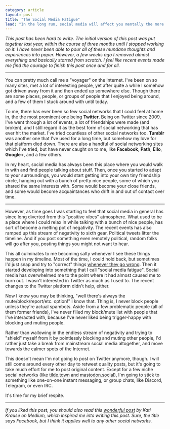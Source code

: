 ```yaml
---
category: article
layout: post
title: "The Social Media Fatigue"
lead: "In the long run, social media will affect you mentally the more you invest your time into it."
---
```


*This post has been hard to write. The initial version of this post was put together last year, within the course of three months until I stopped working on it. I have never been able to pour all of these mundane thoughts and experiences into paper. However, a few weeks ago I removed almost everything and basically started from scratch. I feel like recent events made me find the courage to finish this post once and for all.*

---

You can pretty much call me a "voyager" on the Internet. I've been on so many sites, met a lot of interesting people, yet after quite a while I somehow got driven away from it and then ended up somewhere else. Though there are some places, people, or groups of people that I enjoyed being around, and a few of them I stuck around with until today.

To me, there has ever been so few social networks that I could feel at home in, the the most prominent one being **Twitter**. Being on Twitter since 2009, I've went through a lot of events, a lot of friendships were made (and broken), and I still regard it as the best form of social networking that has ever hit the market. I've tried countless of other social networks too. **Tumblr** was another one that I've used for a long time, but somehow my love for that platform died down. There are also a handful of social networking sites which I've tried, but have never caught on to me, like **Facebook**, **Path**, **Ello**, **Google+**, and a few others.

In my heart, social media has always been this place where you would walk in with and find people talking about stuff. Then, once you started to adapt to your surroundings, you would start getting into your own tiny friendship circle, hanging out with a bunch of pretty nice people, some of which you shared the same interests with. Some would become your close friends, and some would become acquaintances who drift in and out of contact over time.

---

However, as time goes I was starting to feel that social media in general has since long diverted from this "positive vibes" atmosphere. What used to be a place where I could relax in while talking with a bunch of nice people, has sort of become a melting pot of negativity. The recent events has also ramped up this stream of negativity to sixth gear. Political tweets litter the timeline. And if you post something even remotely political, random folks will go after you, posting things you might not want to hear.

This all culminates to me becoming salty whenever I see these things happen in my timeline. Most of the time, I could hold back, but sometimes I'd just snap and try to "correct" things [whenever they go wrong](https://xkcd.com/386/). Then it started developing into something that I call "social media fatigue". Social media has overwhelmed me to the point where it had almost caused me to burn out. I wasn't interested in Twitter as much as I used to. The recent changes to the Twitter platform didn't help, either.

Now I know you may be thinking, "well there's always the mute/block/report/etc. option!" I know that. Thing is, I never block people unless they're actual spambots. Aside from a few problematic people (all of them former friends), I've never filled my block/mute list with people that I've interacted with, because I've never liked being trigger-happy with blocking and muting people.

Rather than wallowing in the endless stream of negativity and trying to "shield" myself from it by pointlessly blocking and muting other people, I'd rather just take a break from mainstream social media altogether, and move towards the calmer spots of the Internet.

This doesn't mean I'm not going to post on Twitter anymore, though. I will still come around every other day to retweet quality posts, but it's going to take much effort for me to post original content. Except for a few niche social networks (like [tilde.town](https://tilde.town/) and [mastodon.social](https://mastodon.social/)), I'm going to stick to something like one-on-one instant messaging, or group chats, like Discord, Telegram, or even IRC.

It's time for my brief respite.

---

*If you liked this post, you should also read this [wonderful post](https://medium.com/@katikrause/facebook-s-mental-health-problem-9c48374c1bd8) by Kati Krause on Medium, which inspired me into writing this post. Sure, the title says Facebook, but I think it applies well to any other social networks.*
